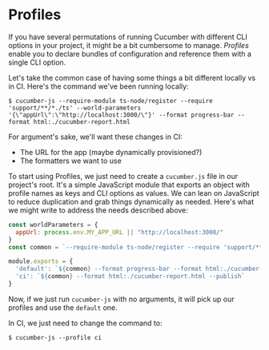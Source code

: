 # Profiles

If you have several permutations of running Cucumber with different CLI options in your project, it might be a bit cumbersome to manage. *Profiles* enable you to declare bundles of configuration and reference them with a single CLI option.

Let's take the common case of having some things a bit different locally vs in CI. Here's the command we've been running locally:

```shell
$ cucumber-js --require-module ts-node/register --require 'support/**/*./ts' --world-parameters '{\"appUrl\":\"http://localhost:3000/\"}' --format progress-bar --format html:./cucumber-report.html
```

For argument's sake, we'll want these changes in CI:

- The URL for the app (maybe dynamically provisioned?)
- The formatters we want to use

To start using Profiles, we just need to create a `cucumber.js` file in our project's root. It's a simple JavaScript module that exports an object with profile names as keys and CLI options as values. We can lean on JavaScript to reduce duplication and grab things dynamically as needed. Here's what we might write to address the needs described above:

```javascript
const worldParameters = {
  appUrl: process.env.MY_APP_URL || "http://localhost:3000/"
}
const common = `--require-module ts-node/register --require 'support/**/*./ts' --world-parameters '${JSON.stringify(worldParameters)}'`

module.exports = {
  'default': `${common} --format progress-bar --format html:./cucumber-report.html`,
  'ci': `${common} --format html:./cucumber-report.html --publish`
}
```

Now, if we just run `cucumber-js` with no arguments, it will pick up our profiles and use the `default` one.

In CI, we just need to change the command to:

```shell
$ cucumber-js --profile ci
```
